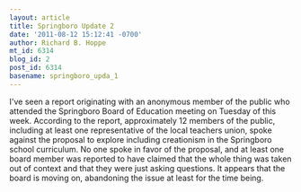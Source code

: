 ```yaml
---
layout: article
title: Springboro Update 2
date: '2011-08-12 15:12:41 -0700'
author: Richard B. Hoppe
mt_id: 6314
blog_id: 2
post_id: 6314
basename: springboro_upda_1
---
```

I've seen a report originating with an anonymous member of the public who attended the Springboro Board of Education meeting on Tuesday of this week.  According to the report,  approximately 12 members of the public, including at least one representative of the local teachers union, spoke against the proposal to explore including creationism in the Springboro school curriculum.  No one spoke in favor of the proposal, and at least one board member was reported to have claimed that the whole thing was taken out of context and that they were just asking questions.  It appears that the board is moving on, abandoning the issue at least for the time being.
